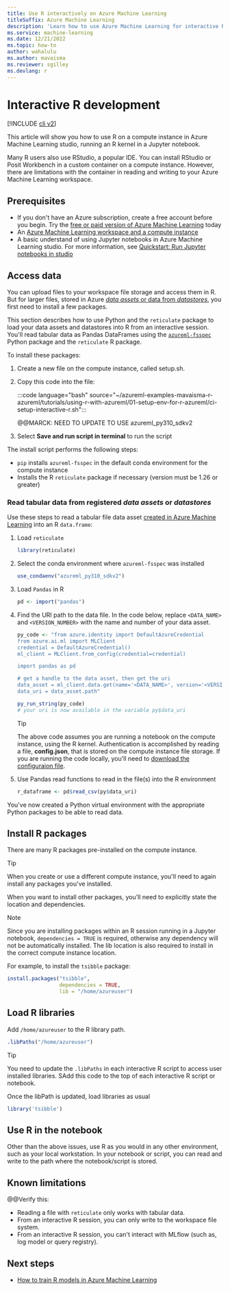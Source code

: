 ```yaml
---
title: Use R interactively on Azure Machine Learning
titleSuffix: Azure Machine Learning
description: 'Learn how to use Azure Machine Learning for interactive R work'
ms.service: machine-learning
ms.date: 12/21/2022
ms.topic: how-to
author: wahalulu
ms.author: mavaisma
ms.reviewer: sgilley
ms.devlang: r
---
```


# Interactive R development

[!INCLUDE [cli v2](../../includes/machine-learning-cli-v2.md)]

This article will show you how to use R on a compute instance in Azure Machine Learning studio, running an R kernel in a Jupyter notebook.

Many R users also use RStudio, a popular IDE. You can install RStudio or Posit Workbench in a custom container on a compute instance.  However, there are limitations with the container in reading and writing to your Azure Machine Learning workspace.  

## Prerequisites

- If you don't have an Azure subscription, create a free account before you begin. Try the [free or paid version of Azure Machine Learning](https://azure.microsoft.com/free/) today
- An [Azure Machine Learning workspace and a compute instance](quickstart-create-resources.md)
- A basic understand of using Jupyter notebooks in Azure Machine Learning studio.  For more information, see [Quickstart: Run Jupyter notebooks in studio](quickstart-run-notebooks.md)

## Access data

You can upload files to your workspace file storage and access them in R.  But for larger files, stored in Azure [_data assets_ or data from _datastores_](concept-data.md), you first need to install a few packages.

This section describes how to use Python and the `reticulate` package to load your data assets and datastores into R from an interactive session. You'll read tabular data as Pandas DataFrames using the [`azureml-fsspec`](https://learn.microsoft.com/en-us/python/api/azure-ai-mlfs/azure.ai.mlfs.spec?view=azure-ml-py) Python package and the `reticulate` R package. 

To install these packages:

1. Create a new file on the compute instance, called setup.sh.  
1. Copy this code into the file:

    :::code language="bash" source="~/azureml-examples-mavaisma-r-azureml/tutorials/using-r-with-azureml/01-setup-env-for-r-azureml/ci-setup-interactive-r.sh":::

    @@MARCK: NEED TO UPDATE TO USE azureml_py310_sdkv2

1. Select  **Save and run script in terminal** to run the script

The install script performs the following steps:

* `pip` installs `azureml-fsspec` in the default conda environment for the compute instance
* Installs the R `reticulate` package if necessary (version must be 1.26 or greater)


### Read tabular data from registered _data assets_ or _datastores_

Use these steps to read a tabular file data asset [created in Azure Machine Learning](how-to-create-data-assets.md?tabs=cli#create-a-uri_file-data-asset) into an R `data.frame`:

1. Load `reticulate`

    ```r
    library(reticulate)
    ```

1. Select the conda environment where `azureml-fsspec` was installed

    ```r
    use_condaenv("azureml_py310_sdkv2")
    ```

1. Load `Pandas` in R

    ```r
    pd <- import("pandas")
    ```

1. Find the URI path to the data file. In the code below, replace `<DATA_NAME>` and `<VERSION_NUMBER>` with the name and number of your data asset.
    
    ```r
    py_code <- "from azure.identity import DefaultAzureCredential
    from azure.ai.ml import MLClient
    credential = DefaultAzureCredential()
    ml_client = MLClient.from_config(credential=credential)
    
    import pandas as pd
    
    # get a handle to the data asset, then get the uri
    data_asset = ml_client.data.get(name='<DATA_NAME>', version='<VERSION_NUMBER>')
    data_uri = data_asset.path"
    
    py_run_string(py_code)
    # your uri is now available in the variable py$data_uri
    ```

    > [!TIP]
    > The above code assumes you are running a notebook on the compute instance, using the R kernel.  Authentication is accomplished by reading a file, **config.json**, that is stored on the compute instance file storage. If you are running the code locally, you'll need to [download the configuraion file](how-to-configure-environment.md#local-and-dsvm-only-create-a-workspace-configuration-file).
    
1. Use Pandas read functions to read in the file(s) into the R environment

    ```r
    r_dataframe <- pd$read_csv(py$data_uri)
    ```

You've now created a Python virtual environment with the appropriate Python packages to be able to read data.

## Install R packages

There are many R packages pre-installed on the compute instance.

> [!TIP]
> When you create or use a different compute instance, you'll need to again install any packages you've installed.

When you want to install other packages, you'll need to explicitly state the location and dependencies.

> [!NOTE]
> Since you are installing packages within an R session running in a Jupyter notebook, `dependencies = TRUE` is required, otherwise any dependency will not be automatically installed. The lib location is also required to install in the correct compute instance location.

For example, to install the `tsibble` package:

```r
install.packages("tsibble", 
                 dependencies = TRUE,
                 lib = "/home/azureuser")
```

## Load R libraries

Add `/home/azureuser` to the R library path. 

```r
.libPaths("/home/azureuser")
```

> [!TIP]
> You need to update the `.libPaths` in each interactive R script to access user installed libraries.  SAdd this code to the top of each interactive R script or notebook.  

Once the libPath is updated, load libraries as usual

```r
library('tsibble')
```

## Use R in the notebook

Other than the above issues, use R as you would in any other environment, such as your local workstation.  In your notebook or script, you can read and write to the path where the notebook/script is stored.

## Known limitations

@@Verify this: 
- Reading a file with `reticulate` only works with tabular data.
- From an interactive R session, you can only write to the workspace file system.
- From an interactive R session, you can't interact with MLflow (such as, log model or query registry).


## Next steps

* [How to train R models in Azure Machine Learning](how-to-razureml-train-model.md)